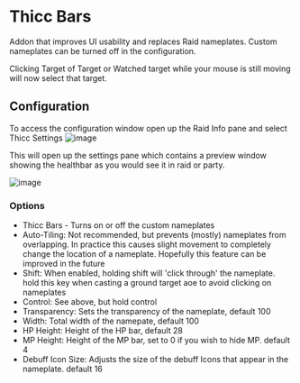 # Thicc Bars
  Addon that improves UI usability and replaces Raid nameplates. Custom nameplates can be turned off in the configuration.
  
  Clicking Target of Target or Watched target while your mouse is still moving will now select that target. 
  
## Configuration

To access the configuration window open up the Raid Info pane and select Thicc Settings
![image](https://github.com/user-attachments/assets/bd211bce-88d9-48d8-b509-f1a1d79a5974)

This will open up the settings pane which contains a preview window showing the healthbar as you would see it in raid or party. 

![image](https://github.com/user-attachments/assets/bf2310f6-cd96-42f4-8b47-d6563ce1def6)
### Options
* Thicc Bars - Turns on or off the custom nameplates
* Auto-Tiling: Not recommended, but prevents (mostly) nameplates from overlapping. In practice this causes slight movement to completely change the location of a nameplate. Hopefully this feature can be improved in the future
* Shift: When enabled, holding shift will 'click through' the nameplate. hold this key when casting a ground target aoe to avoid clicking on nameplates
* Control: See above, but hold control
* Transparency: Sets the transparency of the nameplate, default 100
* Width: Total width of the namepate, default 100
* HP Height: Height of the HP bar, default 28
* MP Height: Height of the MP bar, set to 0 if you wish to hide MP. default 4
* Debuff Icon Size: Adjusts the size of the debuff Icons that appear in the nameplate. default 16
